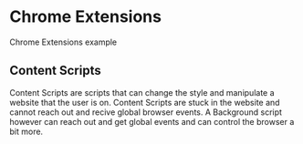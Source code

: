 # Chrome Extensions

Chrome Extensions example


## Content Scripts

Content Scripts are scripts that can change the style and manipulate a website that the user is on.
Content Scripts are stuck in the website and cannot reach out and recive global browser events.
A Background script however can reach out and get global events and can control the browser a bit more.
